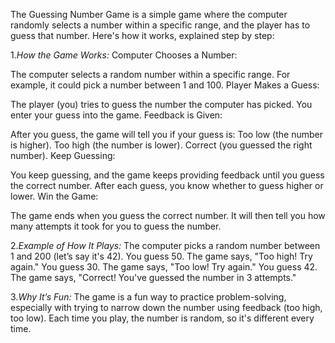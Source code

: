 The Guessing Number Game is a simple game where the computer randomly selects a number within a specific range, and the player has to guess that number. Here's how it works, explained step by step:

1.*How the Game Works:*
Computer Chooses a Number:

The computer selects a random number within a specific range. For example, it could pick a number between 1 and 100.
Player Makes a Guess:

The player (you) tries to guess the number the computer has picked.
You enter your guess into the game.
Feedback is Given:

After you guess, the game will tell you if your guess is:
Too low (the number is higher).
Too high (the number is lower).
Correct (you guessed the right number).
Keep Guessing:

You keep guessing, and the game keeps providing feedback until you guess the correct number.
After each guess, you know whether to guess higher or lower.
Win the Game:

The game ends when you guess the correct number.
It will then tell you how many attempts it took for you to guess the number.

2.*Example of How It Plays:*
The computer picks a random number between 1 and 200 (let’s say it's 42).
You guess 50.
The game says, "Too high! Try again."
You guess 30.
The game says, "Too low! Try again."
You guess 42.
The game says, "Correct! You've guessed the number in 3 attempts."

3.*Why It’s Fun:*
The game is a fun way to practice problem-solving, especially with trying to narrow down the number using feedback (too high, too low).
Each time you play, the number is random, so it's different every time.
